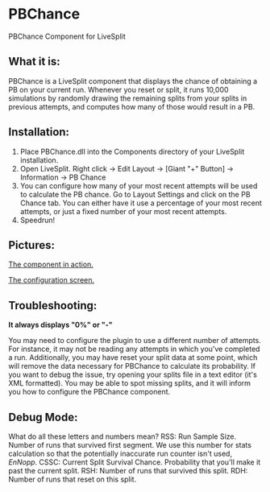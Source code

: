 # PBChance
PBChance Component for LiveSplit

## What it is:

PBChance is a LiveSplit component that displays the chance of obtaining a PB on your current run. Whenever you reset or split, it runs 10,000 simulations by randomly drawing the remaining splits from your splits in previous attempts, and computes how many of those would result in a PB.

## Installation:

1. Place PBChance.dll into the Components directory of your LiveSplit installation.
2. Open LiveSplit. Right click -> Edit Layout -> [Giant "+" Button] -> Information -> PB Chance
3. You can configure how many of your most recent attempts will be used to calculate the PB chance. Go to Layout Settings and click on the PB Chance tab. You can either have it use a percentage of your most recent attempts, or just a fixed number of your most recent attempts.
4. Speedrun!

## Pictures:

[The component in action.](http://i.imgur.com/YIjln5P.png)

[The configuration screen.](http://i.imgur.com/CgUuB46.png)

## Troubleshooting:

**It always displays "0%" or "-"**

You may need to configure the plugin to use a different number of attempts. For instance, it may not be reading any attempts in which you've completed a run. Additionally, you may have reset your split data at some point, which will remove the data necessary for PBChance to calculate its probability. If you want to debug the issue, try opening your splits file in a text editor (it's XML formatted). You may be able to spot missing splits, and it will inform you how to configure the PBChance component.

## Debug Mode:

What do all these letters and numbers mean?
RSS: Run Sample Size. Number of runs that survived first segment. We use this number for stats calculation so that the potentially inaccurate run counter isn't used, *EnNopp*.
CSSC: Current Split Survival Chance. Probability that you'll make it past the current split.
RSH: Number of runs that survived this split.
RDH: Number of runs that reset on this split.
